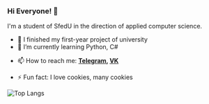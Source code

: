 ### Hi Everyone! 👋
I'm a student of SfedU in the direction of applied computer science.


- 🔭 I finished my first-year project of university
- 🌱 I’m currently learning Python, C#

<!-- 👯 I’m looking to collaborate on ...
- 🤔 I’m looking for help with ...
- 💬 Ask me about ... -->
- 📫 How to reach me:  **[Telegram](https://t.me/progger01), [VK](https://vk.com/lord_of_badcode)**
<!-- - 😄 Pronouns: ... -->
- ⚡ Fun fact: I love cookies, many cookies

![Top Langs](https://github-readme-stats.vercel.app/api/top-langs/?username=Pr0gger1&layout=compact&theme=dark&hide_border=true)

